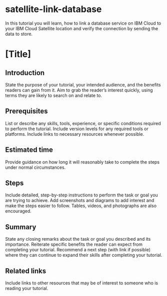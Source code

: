 # satellite-link-database

In this tutorial you will learn, how to link a database service on IBM Cloud to your IBM Cloud Satellite location and verify the connection by sending the data to store.

# [Title]

## Introduction
State the purpose of your tutorial, your intended audience, and the benefits readers can gain from it. Aim to grab the reader’s interest quickly, using terms they are likely to search on and relate to.

## Prerequisites
List or describe any skills, tools, experience, or specific conditions required to perform the tutorial. Include version levels for any required tools or platforms. Include links to necessary resources whenever possible.

## Estimated time
Provide guidance on how long it will reasonably take to complete the steps under normal circumstances.

## Steps
Include detailed, step-by-step instructions to perform the task or goal you are trying to achieve. Add screenshots and diagrams to add interest and make the steps easier to follow. Tables, videos, and photographs are also encouraged.

## Summary
State any closing remarks about the task or goal you described and its importance. Reiterate specific benefits the reader can expect from completing your tutorial. Recommend a next step (with link if possible) where they can continue to expand their skills after completing your tutorial.

## Related links
Include links to other resources that may be of interest to someone who is reading your tutorial.
